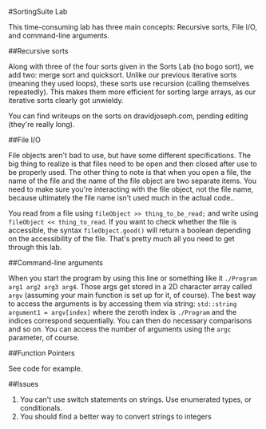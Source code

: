 #SortingSuite Lab

This time-consuming lab has three main concepts: Recursive sorts, File I/O, and command-line arguments.

##Recursive sorts

Along with three of the four sorts given in the Sorts Lab (no bogo sort), we add two: merge sort and quicksort.  Unlike our previous iterative sorts (meaning they used loops), these sorts use recursion (calling themselves repeatedly).  This makes them more efficient for sorting large arrays, as our iterative sorts clearly got unwieldy.  

You can find writeups on the sorts on dravidjoseph.com, pending editing (they're really long).

##File I/O 

File objects aren't bad to use, but have some different specifications.  The big thing to realize is that files need to be open and then closed after use to be properly used.  The other thing to note is that when you open a file, the name of the file and the name of the file object are two separate items.  You need to make sure you're interacting with the file object, not the file name, because ultimately the file name isn't used much in the actual code..

You read from a file using `fileObject >> thing_to_be_read;` and write using `fileObject << thing_to_read`.  If you want to check whether the file is accessible, the syntax `fileObject.good()` will return a boolean depending on the accessibility of the file.  That's pretty much all you need to get through this lab.

##Command-line arguments

When you start the program by using this line or something like it `./Program arg1 arg2 arg3 arg4`.  Those args get stored in a 2D character array called `argv` (assuming your main function is set up for it, of course).  The best way to access the arguments is by accessing them via string: `std::string argument1 = argv[index]` where the zeroth index is `./Program` and the indices correspond sequentially.  You can then do necessary comparisons and so on. You can access the number of arguments using the `argc` parameter, of course.

##Function Pointers

See code for example.

##Issues

1) You can't use switch statements on strings.  Use enumerated types, or conditionals.
2) You should find a better way to convert strings to integers



